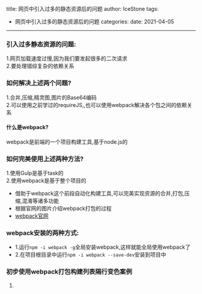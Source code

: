 title: 网页中引入过多的静态资源后的问题
author: IceStone 
tags: 
  - 网页中引入过多的静态资源后的问题
categories: 
date: 2021-04-05
---
### 引入过多静态资源的问题:

1.网页加载速度过慢,因为我们要发起很多的二次请求  
2.要处理错综复杂的依赖关系

### 如何解决上述两个问题?

1.合并,压缩,精灵图,图片的Base64编码  
2.可以使用之前学过的requireJS,,也可以使用webpack解决各个包之间的依赖关系

#### 什么是webpack?

webpack是前端的一个项目构建工具,基于node.js的

### 如何完美使用上述两种方法?

1.使用Gulp是基于task的  
2.使用webpack是基于整个项目的

+ 借助于webpack这个前段自动化构建工具,可以完美实现资源的合并,打包,压缩,混淆等诸多功能
+ 根据官网的图片介绍webpack打包的过程
+ [webpack官网](http://webpack.github.io/)

### webpack安装的两种方式: 
+ 1.运行`npm -i webpack -g`全局安装webpack,这样就能全局使用webpack了  
+ 2.在项目根目录中运行`npm -i webpack --save-dev`安装到项目中  


### 初步使用webpack打包构建列表隔行变色案例  
1.